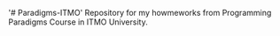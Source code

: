 '# Paradigms-ITMO'
Repository for my howmeworks from Programming Paradigms Course in ITMO University.